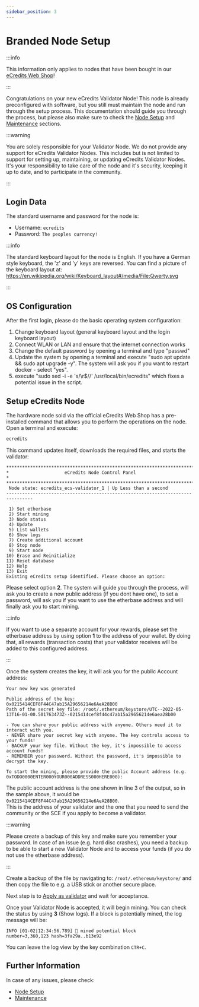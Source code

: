 ```yaml
---
sidebar_position: 3
---
```

# Branded Node Setup

:::info

This information only applies to nodes that have been bought in our [eCredits Web Shop](https://shop.ecredits.com)!

:::

Congratulations on your new eCredits Validator Node! This node is already preconfigured with software, but you still must maintain the node and run through the setup process. 
This documentation should guide you through the process, but please also make sure to check the [Node Setup](personal_node_setup.md#node-setup) and [Maintenance](node_maintenance.md) sections.

:::warning

You are solely responsible for your Validator Node. We do not provide any support for eCredits Validator Nodes. This includes 
but is not limited to support for setting up, maintaining, or updating eCredits Validator Nodes. It's your responsibility to 
take care of the node and it's security, keeping it up to date, and to participate in the community.

:::

## Login Data

The standard username and password for the node is:

- Username: `ecredits`
- Password: `The peoples currency!`

:::info 

The standard keyboard layout for the node is English. If you have a German style keyboard, the 'z' and 'y' keys are reversed. You can find a picture of the keyboard layout at: <https://en.wikipedia.org/wiki/Keyboard_layout#/media/File:Qwerty.svg>

:::

## OS Configuration

After the first login, please do the basic operating system configuration:

1. Change keyboard layout (general keyboard layout and the login keyboard layout)
2. Connect WLAN or LAN and ensure that the internet connection works
3. Change the default password by opening a terminal and type "passwd"
4. Update the system by opening a terminal and execute "sudo apt update && sudo apt upgrade -y". The system will ask you if you want to restart docker - select "yes".
5. execute "sudo sed -i -e 's/\r$//' /usr/local/bin/ecredits" which fixes a potential issue in the script.

## Setup eCredits Node

The hardware node sold via the official eCredits Web Shop has a pre-installed command that allows you to perform the operations on the node. Open a terminal and execute:

```{.bash .copy}
ecredits
```

This command updates itself, downloads the required files, and starts the validator:

```shell
********************************************************************************
*                     eCredits Node Control Panel                              *
********************************************************************************
 Node state: ecredits_ecs-validator_1 | Up Less than a second
--------------------------------------------------------------------------------

 1) Set etherbase
 2) Start mining
 3) Node status
 4) Update
 5) List wallets
 6) Show logs
 7) Create additional account
 8) Stop node
 9) Start node
10) Erase and Reinitialize
11) Reset database
12) Help
13) Exit
Existing eCredits setup identified. Please choose an option:
```

Please select option **2**. The system will guide you through the process, will ask you to create a new public address (if you dont have one), to set a password, will ask you if you want to use the etherbase address and will finally ask you to start mining. 

:::info

If you want to use a separate account for your rewards, please set the etherbase address by using option **1** to the address of your wallet. By doing that, all rewards (transaction costs) that your validator receives will be added to this configured address.

:::

Once the system creates the key, it will ask you for the public Account address:

```{shell linenums="1" hl_lines="3"}
Your new key was generated

Public address of the key:   0x0215414CEF8F44C47ab15A29656214e6AeA28B00
Path of the secret key file: /root/.ethereum/keystore/UTC--2022-05-13T16-01-00.501763473Z--0215414cef8f44c47ab15a29656214e6aea28b00

- You can share your public address with anyone. Others need it to interact with you.
- NEVER share your secret key with anyone. The key controls access to your funds!
- BACKUP your key file. Without the key, it's impossible to access account funds!
- REMEMBER your password. Without the password, it's impossible to decrypt the key.

To start the mining, please provide the public Account address (e.g. 0xTODO0000ENTER000YOUR000ADDRESS000HERE000):
```

The public account address is the one shown in line 3 of the output, so in the sample above, it would be `0x0215414CEF8F44C47ab15A29656214e6AeA28B00`.  
This is the address of your validator and the one that you need to send the community or the SCE if you apply to become a validator. 

:::warning

Please create a backup of this key and make sure you remember your password. In case of an issue (e.g. hard disc crashes), you need a backup to be able to start a new 
Validator Node and to access your funds (if you do not use the etherbase address). 

:::

Create a backup of the file by navigating to: `/root/.ethereum/keystore/` and then copy the file to e.g. a USB stick or another secure place.  

Next step is to [Apply as validator](personal_node_setup.md#apply-as-validator) and wait for acceptance.  

Once your Validator Node is accepted, it will begin mining. You can check the status by using **3** (Show logs). If a block is potentially mined, the log message will be:

```shell
INFO [01-02|12:34:56.789] 🔨 mined potential block                  number=3,360,123 hash=3fa29a..b13e92
```

You can leave the log view by the key combination ```CTR+C```.

## Further Information

In case of any issues, please check:  
- [Node Setup](personal_node_setup.md#ecredits-node-setup)  
- [Maintenance](node_maintenance.md#Node-Maintenance)